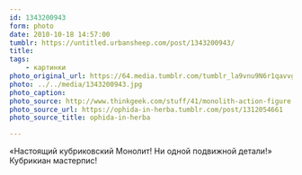```yaml
---
id: 1343200943
form: photo
date: 2010-10-18 14:57:00
tumblr: https://untitled.urbansheep.com/post/1343200943/
title:
tags:
    - картинки
photo_original_url: https://64.media.tumblr.com/tumblr_la9vnu9N6r1qavvg1o1_500.jpg
photo: ../../media/1343200943.jpg
photo_caption:
photo_source: http://www.thinkgeek.com/stuff/41/monolith-action-figure.shtml
photo_source_url: https://ophida-in-herba.tumblr.com/post/1312054661
photo_source_title: ophida-in-herba

---
```


<p>«Настоящий кубриковский Монолит! Ни одной подвижной детали!» Кубрикиан мастерпис!</p>
